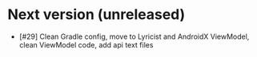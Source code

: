 # Next version (unreleased)

- [#29] Clean Gradle config, move to Lyricist and AndroidX ViewModel, clean ViewModel code, add api text files

  